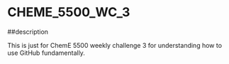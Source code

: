 # CHEME_5500_WC_3

##description

This is just for ChemE 5500 weekly challenge 3 for understanding how to use GitHub fundamentally.